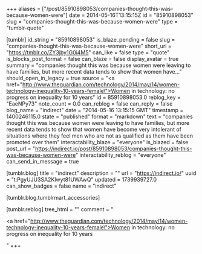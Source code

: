 +++
aliases = ["/post/85910898053/companies-thought-this-was-because-women-were"]
date = 2014-05-16T13:15:15Z
id = "85910898053"
slug = "companies-thought-this-was-because-women-were"
type = "tumblr-quote"

[tumblr]
id_string = "85910898053"
is_blaze_pending = false
slug = "companies-thought-this-was-because-women-were"
short_url = "https://tmblr.co/ZY3jby1G0i4M5"
can_like = false
type = "quote"
is_blocks_post_format = false
can_blaze = false
display_avatar = true
summary = "companies thought this was because women were leaving to have families, but more recent data tends to show that women have..."
should_open_in_legacy = true
source = "<a href=\"http://www.theguardian.com/technology/2014/may/14/women-technology-inequality-10-years-female\">Women in technology: no progress on inequality for 10 years</a>"
id = 85910898053.0
reblog_key = "EaeNPy73"
note_count = 0.0
can_reblog = false
can_reply = false
blog_name = "indirect"
date = "2014-05-16 13:15:15 GMT"
timestamp = 1400246115.0
state = "published"
format = "markdown"
text = "companies thought this was because women were leaving to have families, but more recent data tends to show that women have become very intolerant of situations where they feel men who are not as qualified as them have been promoted over them"
interactability_blaze = "everyone"
is_blazed = false
post_url = "https://indirect.io/post/85910898053/companies-thought-this-was-because-women-were"
interactability_reblog = "everyone"
can_send_in_message = true

[tumblr.blog]
title = "indirect"
description = ""
url = "https://indirect.io/"
uuid = "t:PgyUJU3SA2Klwyt81UWAwQ"
updated = 1739939727.0
can_show_badges = false
name = "indirect"

[tumblr.blog.tumblrmart_accessories]

[tumblr.reblog]
tree_html = ""
comment = "<p><a href=\"http://www.theguardian.com/technology/2014/may/14/women-technology-inequality-10-years-female\">Women in technology: no progress on inequality for 10 years</a></p>"
+++
